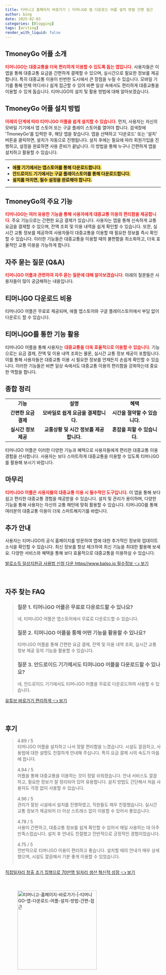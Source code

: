```yaml
---
title: 티머니고 홈페이지 바로가기 | 티머니GO 앱 다운로드 어플 설치 방법 간편 접근
author: bing
date: 2025-02-03
categories: [Blogging]
tags: [writing]
render_with_liquid: false
---
```



<h2 id='TmoneyGo_소개'>TmoneyGo 어플 소개</h2>

<p><b><span style="color: #ee2323;">티머니GO는 대중교통을 더욱 편리하게 이용할 수 있도록 돕는 앱입니다.</span></b> 사용자들은 이 앱을 통해 대중교통 요금을 간편하게 결제할 수 있으며, 실시간으로 필요한 정보를 제공합니다. 특히 대중교통 이용이 빈번한 도시에서 큰 장점을 누릴 수 있습니다. 모바일 기기를 통해 언제 어디서나 쉽게 접근할 수 있어 바쁜 일상 속에서도 편리하게 대중교통을 이용할 수 있게 돕습니다. 티머니GO의 설치 및 활용 방법에 대해 알아보겠습니다.</p>

<h2 id='TmoneyGo_설치방법'>TmoneyGo 어플 설치 방법</h2>

<p><b><span style="color: #ee2323;">아래의 단계에 따라 티머니GO 어플을 쉽게 설치할 수 있습니다.</span></b> 먼저, 사용자는 자신의 모바일 기기에서 앱 스토어 또는 구글 플레이 스토어를 열어야 합니다. 검색창에 'TmoneyGo'를 입력한 후, 해당 앱을 찾습니다. 앱을 선택하고 '다운로드' 또는 '설치' 버튼을 클릭하면, 설치가 자동으로 진행됩니다. 설치 후에는 필요에 따라 회원가입을 진행하고, 설정을 완료하면 사용 준비가 끝납니다. 이 방법을 통해 누구나 간편하게 앱을 설치하고 활용할 수 있습니다.</p>

<hr />

<ul>
    <li><b><span style="background-color: #ffe066;">애플 기기에서는 앱스토어를 통해 다운로드합니다.</span></b></li>
    <li><b><span style="background-color: #ffe066;">안드로이드 기기에서는 구글 플레이스토어를 통해 다운로드합니다.</span></b></li>
    <li><b><span style="background-color: #ffe066;">설치를 마치면, 필수 설정을 완료해야 합니다.</span></b></li>
</ul>

<hr />

<h2 id='TmoneyGo_주요기능'>TmoneyGo의 주요 기능</h2>

<p><b><span style="color: #ee2323;">티머니GO는 여러 유용한 기능을 통해 사용자에게 대중교통 이용의 편리함을 제공합니다.</span></b> 주요 기능으로는 간편한 요금 결제가 있습니다. 사용자는 앱을 통해 신속하게 교통 요금을 결제할 수 있으며, 잔액 조회 및 이용 내역을 쉽게 확인할 수 있습니다. 또한, 실시간 교통 정보를 제공하여 사용자들이 대중교통을 이용할 때 필요한 정보를 즉시 확인할 수 있습니다. 이러한 기능들은 대중교통을 이용할 때의 불편함을 최소화하고, 더욱 효율적인 교통 이용을 가능하게 합니다.</p>

<h2 id='TmoneyGo_자주묻는질문'>자주 묻는 질문 (Q&A)</h2>

<p><b><span style="color: #ee2323;">티머니GO 어플과 관련하여 자주 묻는 질문에 대해 알아보겠습니다.</span></b> 아래의 질문들은 사용자들이 많이 궁금해하는 내용입니다.</p>

<h2 id='TmoneyGo_다운로드_비용'>티머니GO 다운로드 비용</h2>

<p>티머니GO 어플은 무료로 제공되며, 애플 앱스토어와 구글 플레이스토어에서 부담 없이 다운로드 할 수 있습니다.</p>

<h2 id='TmoneyGo_기능_활용'>티머니GO를 통한 기능 활용</h2>

<p>티머니GO 어플을 통해 사용자는 <b><span style="color: #ee2323;">대중교통을 더욱 효율적으로 이용할 수 있습니다.</span></b> 기능으로는 요금 결제, 잔액 및 이용 내역 조회는 물론, 실시간 교통 정보 제공이 포함됩니다. 이를 통해 사용자들은 대중교통 이용 시 필요한 정보를 언제든지 손쉽게 확인할 수 있습니다. 이러한 기능들은 바쁜 일상 속에서도 대중교통 이용의 편리함을 강화하는데 중요한 역할을 합니다.</p>

<h2 id='TmoneyGo_종합_정리'>종합 정리</h2>

<table>
    <tr>
        <td style="text-align: center; height: 17px;"><b>기능</b></td>
        <td style="text-align: center; height: 17px;"><b>설명</b></td>
        <td style="text-align: center; height: 17px;"><b>혜택</b></td>
    </tr>
    <tr>
        <td style="text-align: center; height: 17px;"><b>간편한 요금 결제</b></td>
        <td style="text-align: center; height: 17px;"><b>모바일로 쉽게 요금을 결제합니다.</b></td>
        <td style="text-align: center; height: 17px;"><b>시간을 절약할 수 있습니다.</b></td>
    </tr>
    <tr>
        <td style="text-align: center; height: 17px;"><b>실시간 정보 제공</b></td>
        <td style="text-align: center; height: 17px;"><b>교통상황 및 시간 정보를 제공합니다.</b></td>
        <td style="text-align: center; height: 17px;"><b>혼잡을 피할 수 있습니다.</b></td>
    </tr>
</table>

<p>티머니GO 어플은 이러한 다양한 기능과 혜택으로 사용자들에게 편리한 대중교통 이용 경험을 선사합니다. 사용자는 보다 스마트하게 대중교통을 이용할 수 있도록 티머니GO를 활용해 보시기 바랍니다.</p>

<h2 id='TmoneyGo_마무리'>마무리</h2>

<p><b><span style="color: #ee2323;">티머니GO 어플은 사용자들의 대중교통 이용 시 필수적인 도구입니다.</span></b> 이 앱을 통해 보다 쉽고 편리한 대중교통 경험을 제공받을 수 있습니다. 설치 및 관리가 용이하며, 다양한 기능을 통해 사용자는 자신의 교통 패턴에 맞춰 활용할 수 있습니다. 티머니GO를 통해 여러분의 대중교통 이용이 더욱 스마트해지기를 바랍니다.</p>

<h2 id='TmoneyGo_안내'>추가 안내</h2>

<p>사용자는 티머니GO의 공식 홈페이지를 방문하여 앱에 대한 추가적인 정보와 업데이트 소식을 확인할 수 있습니다. 최신 정보를 항상 체크하여 최신 기능을 최대한 활용해 보세요. 다양한 서비스와 혜택을 통해 보다 효율적으로 대중교통을 이용하실 수 있습니다.</p>


<p><a class="click-button" title="발로소득 일상지원금 사용법 신청 다운 https//www.balso.io 필수정보" href="https://adkhouse.github.io/posts/%EB%B0%9C%EB%A1%9C%EC%86%8C%EB%93%9D-%EC%9D%BC%EC%83%81%EC%A7%80%EC%9B%90%EA%B8%88-%EC%82%AC%EC%9A%A9%EB%B2%95-%EC%8B%A0%EC%B2%AD-%EB%8B%A4%EC%9A%B4-httpswww.balso.io-%ED%95%84%EC%88%98%EC%A0%95%EB%B3%B4/" rel="dofollow">발로소득 일상지원금 사용법 신청 다운 https//www.balso.io 필수정보 👈 보기</a></p><br>
<h2 id='자주_찾는_FAQ'>자주 찾는 FAQ</h2>
<div itemscope="" itemtype="https://schema.org/FAQPage"> 
<blockquote> 
<div itemscope="" itemprop="mainEntity" itemtype="https://schema.org/Question"> 
<h3 itemprop="name">질문 1. 티머니GO 어플은 무료로 다운로드할 수 있나요?</h3> 
<div itemscope="" itemprop="acceptedAnswer" itemtype="https://schema.org/Answer"> 
<span itemprop="text"> 
<p>네, 티머니GO 어플은 앱스토어에서 무료로 다운로드할 수 있습니다.</p> 
</span> 
</div> 
</div> 
<div itemscope="" itemprop="mainEntity" itemtype="https://schema.org/Question"> 
<h3 itemprop="name">질문 2. 티머니GO 어플을 통해 어떤 기능을 활용할 수 있나요?</h3> 
<div itemscope="" itemprop="acceptedAnswer" itemtype="https://schema.org/Answer"> 
<span itemprop="text"> 
<p>티머니GO 어플을 통해 간편한 요금 결제, 잔액 및 이용 내역 조회, 실시간 교통 정보 제공 등의 기능을 활용할 수 있습니다.</p> 
</span> 
</div> 
</div> 
<div itemscope="" itemprop="mainEntity" itemtype="https://schema.org/Question"> 
<h3 itemprop="name">질문 3. 안드로이드 기기에서도 티머니GO 어플을 다운로드할 수 있나요?</h3> 
<div itemscope="" itemprop="acceptedAnswer" itemtype="https://schema.org/Answer"> 
<span itemprop="text"> 
<p>네, 안드로이드 기기에서도 티머니GO 어플을 무료로 다운로드하여 사용할 수 있습니다.</p> 
</span> 
</div> 
</div> 
</blockquote> 
</div>
<p><a class="click-button" title="유튜브 바로가기 편리하게" href="https://adkhouse.github.io/posts/%EC%9C%A0%ED%8A%9C%EB%B8%8C-%EB%B0%94%EB%A1%9C%EA%B0%80%EA%B8%B0-%ED%8E%B8%EB%A6%AC%ED%95%98%EA%B2%8C/" rel="dofollow">유튜브 바로가기 편리하게 👈 보기</a></p><br>
<h2 id='후기'>후기</h2>
<div itemscope itemtype="https://schema.org/Product">
  <blockquote>
  <div itemprop="review" itemscope itemtype="https://schema.org/Review">
      <div itemprop="reviewRating" itemscope itemtype="https://schema.org/Rating"> <span itemprop="ratingValue">4.89</span> / <span itemprop="bestRating">5</span> </div>
      <span itemprop="reviewBody">티머니GO 어플을 설치하고 나서 정말 편리함을 느꼈습니다. 시설도 깔끔하고, 사용법에 대한 설명도 친절하게 안내해 주십니다. 특히 요금 결제 시의 속도가 마음에 듭니다.</span>
  </div>
  <br>
  <div itemprop="review" itemscope itemtype="https://schema.org/Review">
      <div itemprop="reviewRating" itemscope itemtype="https://schema.org/Rating"> <span itemprop="ratingValue">4.94</span> / <span itemprop="bestRating">5</span> </div>
      <span itemprop="reviewBody">어플을 통해 대중교통을 이용하는 것이 정말 쉬워졌습니다. 안내 서비스도 깔끔하고, 필요한 정보가 잘 정리되어 있어 유용합니다. 설치 방법도 간단해서 처음 사용자도 걱정 없이 사용할 수 있습니다.</span>
  </div>
  <br>
  <div itemprop="review" itemscope itemtype="https://schema.org/Review">
      <div itemprop="reviewRating" itemscope itemtype="https://schema.org/Rating"> <span itemprop="ratingValue">4.96</span> / <span itemprop="bestRating">5</span> </div>
      <span itemprop="reviewBody">관리가 잘된 시설에서 설치를 진행하였고, 직원들도 매우 친절했습니다. 실시간 교통 정보가 제공되어 더 이상 스트레스 없이 이용할 수 있어서 좋았습니다.</span>
  </div>
  <br>
  <div itemprop="review" itemscope itemtype="https://schema.org/Review">
      <div itemprop="reviewRating" itemscope itemtype="https://schema.org/Rating"> <span itemprop="ratingValue">4.78</span> / <span itemprop="bestRating">5</span> </div>
      <span itemprop="reviewBody">사용이 간편하고, 대중교통 정보를 쉽게 확인할 수 있어서 매일 사용하는 데 아주 만족스럽습니다. 설치 후 안내도 친절했고 전반적으로 긍정적인 경험이었습니다.</span>
  </div>
  <br>
  <div itemprop="review" itemscope itemtype="https://schema.org/Review">
      <div itemprop="reviewRating" itemscope itemtype="https://schema.org/Rating"> <span itemprop="ratingValue">4.75</span> / <span itemprop="bestRating">5</span> </div>
      <span itemprop="reviewBody">전반적으로 티머니GO 이용이 편리하고 좋습니다. 설치할 때의 안내가 매우 상세했으며, 시설도 깔끔해서 기분 좋게 이용할 수 있었습니다.</span>
  </div>
  <br>
  </blockquote>
</div>
<p><a class="click-button" title="직접일자리 창출 조기 집행으로 70만명 일자리 생산 혁신적 성장" href="https://adkhouse.github.io/posts/%EC%A7%81%EC%A0%91%EC%9D%BC%EC%9E%90%EB%A6%AC-%EC%B0%BD%EC%B6%9C-%EC%A1%B0%EA%B8%B0-%EC%A7%91%ED%96%89%EC%9C%BC%EB%A1%9C-70%EB%A7%8C%EB%AA%85-%EC%9D%BC%EC%9E%90%EB%A6%AC-%EC%83%9D%EC%82%B0-%ED%98%81%EC%8B%A0%EC%A0%81-%EC%84%B1%EC%9E%A5/" rel="dofollow">직접일자리 창출 조기 집행으로 70만명 일자리 생산 혁신적 성장 👈 보기</a></p><br>
<figure class="image"><img src="https://adkhouse.github.io/assets/img/thumbnail/티머니고-홈페이지-바로가기-|-티머니GO-앱-다운로드-어플-설치-방법-간편-접근.webp" alt="티머니고-홈페이지-바로가기-|-티머니GO-앱-다운로드-어플-설치-방법-간편-접근" width="256" height="256"></figure>